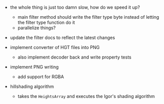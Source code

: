 ﻿- the whole thing is just too damn slow, how do we speed it up?
    - main filter method should write the filter type byte instead of letting the filter type function do it
    - parallelize things?

- update the filter docs to reflect the latest changes

- implement converter of HGT files into PNG
    - also implement decoder back and write property tests

- implement PNG writing
    - add support for RGBA

- hillshading algorithm
    - takes the `HeightsArray` and executes the Igor's shading algorithm
